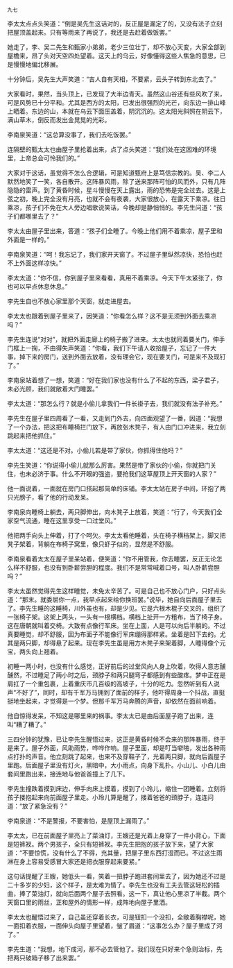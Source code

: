     九七 

   李太太点点头笑道：“倒是吴先生这话对的，反正屋是漏定了的，又没有法子立刻把屋顶盖起来。只有等雨来了再说了，我还是去赶着做饭罢。”

   她走了，李、吴二先生和甄家小弟弟，老少三位壮丁，却不放心天变，大家全部到屋檐来，昂了头对天空四处望着。这天上的乌云，好像懂得这些人焦急的意思，已是慢慢地偏北移展。

   十分钟后，吴先生大声笑道：“吉人自有天相，不要紧，云头子转到东北去了。”

   大家看时，果然，当头顶上，已发现了大半边青天。虽然这山谷还有些风吹了来，可是风势已十分平和。尤其是西方的太阳，已发出很强烈的光芒，向东边一排山峰上晒着。东边的山，本就在乌云下面压盖着，阴沉沉的。这太阳光斜照在阴云下，满山草木，倒反而发出金晃晃的光彩。

   李南泉笑道：“这总算没事了，我们去吃饭罢。”

   连隔壁的甄太太也由屋子里抢着出来，点了点头笑道：“我们处在这困难的环境里，上帝总会可怜我们的。”

   大家对于这话，虽觉得不怎么合逻辑，可是知道甄府上是笃信宗教的。吴、李二人默然地笑了一笑，各自散开。这阵暴风雨，除了送来那阵可怕的风而外，只有几阵隐隐的雷声。到了黄昏时候，星斗慢慢在天上露出，雨的恐怖是完全过去。这是上弦之初，晚上完全没有月亮，也就不会有夜袭，大家很放心，在露天下乘凉。往日乘凉，孩子们不免在大人旁边唱歌说笑话，今晚却是静悄悄的。李先生问道：“孩子们都哪里去了？”

   李太太由屋子里出来，答道：“孩子们全睡了。今晚上他们用不着乘凉，屋子里和外面是一样的。”

   李南泉笑道：“呵！我忘记了，我们家开天窗了。不过屋子里纵然凉快，恐怕也赶不上外面这样凉快。”

   李太太道：“你不信，你到屋子里来看看，真用不着乘凉。今天下午太紧张了，你也可以早点休息休息。”

   李先生自也不放心家里那个天窗，就走进屋去。

   李太太也跟着到屋子里来了，因笑道：“你看怎么样？这不是无须到外面去乘凉吗？”

   李先生连说“对对”，就把外面走廊上的椅子搬了进来。太太也就同着要关门，伸手门框上一掬，不由得失声笑道：“你看，我们下午请人收拾屋子，忘记了一件大事，掉下来的房门，送到外面去放着，没有理会它，现在要关门，可是来不及现钉了。”

   李南泉站着想了一想，笑道：“好在我们家也没有什么了不起的东西，梁子君子，未必光顾，我们就敞着大门睡罢。”

   李太太道：“那怎么行？就是小偷儿拿我们一件长褂子去，我们就没有法子补充。”

   李先生在屋子里四周看了一看，又走到门外去，向四面观望了一番，因道：“我想了一个办法，把这把布睡椅拦门放下，再放张木凳子，有人由门口冲进来，我立刻跳起来把他抓住。”

   李太太道：“这还是不对。小偷儿若是带了家伙，你抓得住他吗？”

   李先生笑道：“你说得小偷儿就那么厉害。果然是带了家伙的小偷，你就把门关住，也未必济于事。什么不开眼的强盗，要抢我们这草屋顶上开天窗的人家？”

   他一面说着，一面就在房门口搭起那简单的床铺。李太太站在房子中间，环抱了两只光膀子，看了他的行动发呆。

   李南泉向睡椅上躺去，两只脚伸出，向木凳子上放着，笑道：“行了，今天我们全家空气流通，睡在这里享受一口过堂风。”

   他把两手向头上伸着，打了个呵欠。李太太看他睡着，头在椅子横档架上，脚又把凳子架着，背躺在布椅子窝里，像只虾子似的，显然是不舒服。

   李南泉看着太太在屋子里呆站着，便笑道：“你不用管我，你去睡罢，反正无论怎么样不舒服，也没有到卧薪尝胆的程度。我们不是常常喊着口号，叫人卧薪尝胆吗？”

   李太太虽然觉得先生这样睡觉，未免太辛苦了。可是自己也不放心门户，只好点头道：“那末。就委屈你一点，我早点起来给你换班罢。”说毕，她自向后面屋子里去了。李先生睡的这睡椅，川外虽也有，却是少见。它是六根木棍子交叉的，组织了一张椅子架。这架上两头，一头有一根横档。横档上扯开一方粗布，当了椅子身。这在唐朝就叫着交椅。大致有点像行军床。坐在上面，人是可以向后半躺的。不过真要睡觉，却不舒服，因为布面子不能像行军床绷得那样紧。坐着是凹下去的。尤其是两只脚，却得悬了起来。现在李先生虽是用方木凳子来架着脚，人睡得像个元宝，两头向上翘着。

   初睡一两小时，也没有什么感觉，正好前后的过堂风向人身上吹着，吹得人意志醺醺然，不过睡足了两小时之后，颈脖子和两只腿弯子都感到有些酸疼。梦中正在是肩扛了一个重包裹，上着重庆市几百级的高坡子，十分的吃力。忽然听到有人说声“不好了”，同时，却有千军万马拥到了面前的样子，他吓得周身一个抖战，直挺挺地坐起来，才觉得是一个梦。但那千军万马奔腾的声音，却依然在面前响着。

   他自惊得发呆，不知这是哪里来的祸事。李太太已是由后面屋子跑了出来，连叫“糟了糟了。”

   三四分钟的犹豫，已让李先生醒悟过来，这正是黄昏时候不会来的那阵暴雨，终于是来了。屋子外面，风助雨势，哗哗作响。屋子里面，却是叮当噼啪，发出各种雨点打扑的声音。他立刻跳了起来，也来不及穿鞋子了，光着两只脚，就向后面屋子里跑。后面屋子里没有灯火，黑暗中，大小雨点，向身下乱扑。小山儿、小白儿由套间里跑出来，接连地与他爸爸撞上了几下。

   李先生撞跌着摸到床边，伸手向床上摸着，摸到了小玲儿，缩住一团睡着。立刻将孩子搂抱起来向前面屋子里走。小玲儿算是醒了，搂着爸爸的颈脖子，连连问道：“放了紧急没有？”

   李南泉道：“不是警报，不要害怕，是屋顶上漏雨了。”

   李太太，已在前面屋子里亮上了菜油灯，王嫂还是光着上身穿了一件小背心，下面是短裤衩。两个男孩子，全只有短裤衩。李先生把抱的孩子放下来，望了大家道：“不要惊慌，没有什么了不得，充其量，把屋子里东西打湿而已。不过这生雨淋在身上容易受感冒大家还是把衣服穿起来要紧。”

   这句话提醒了王嫂，她低头一看，笑着一扭脖子跑进套间里去了，因为她还不过是二十多岁的少妇，这个样子，是太难为情了。李先生也没有工夫去管这轻松的插曲，捧了菜油灯，就向后面两个屋子去照看。这一下，真让他心里凉了半截。两个天窗口里的雨丝，正和屋外的情形一样，成阵地向屋子里洒。

   李太太也醒悟过来了，自己虽还穿着长衣，可是钮扣一个没扣，全敞着胸襟呢，她一面扣着衣服，一面伸头向屋子里望着，皱了眉道：“这事怎么办？屋子里成了河了。”

   李先生道：“我想，地下成河，那不必去管他了。我们现在只好来个急则治标，先把两只破箱子移了出来罢。”

